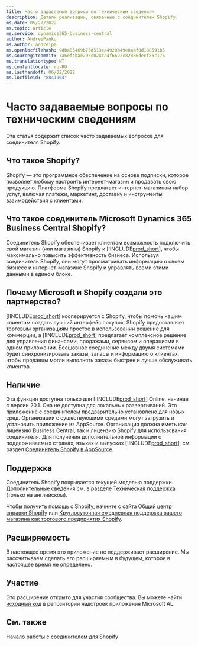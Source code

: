 ```yaml
---
title: Часто задаваемые вопросы по техническим сведениям
description: Детали реализации, связанные с соединителем Shopify.
ms.date: 05/27/2022
ms.topic: article
ms.service: dynamics365-business-central
author: AndreiPanko
ms.author: andreipa
ms.openlocfilehash: 9dba05469b75d513ea4928b49e8aaf8d188591b5
ms.sourcegitcommit: 7a6efcbae293c024ca4f6622c82886decf86c176
ms.translationtype: HT
ms.contentlocale: ru-RU
ms.lasthandoff: 06/02/2022
ms.locfileid: "8841964"
---
```

# <a name="faq-for-technical-details"></a>Часто задаваемые вопросы по техническим сведениям

Эта статья содержит список часто задаваемых вопросов для соединителя Shopify.

## <a name="what-is-shopify"></a>Что такое Shopify? 

Shopify — это программное обеспечение на основе подписки, которое позволяет любому настроить интернет-магазин и продавать свою продукцию. Платформа Shopify предлагает интернет-магазинам набор услуг, включая платежи, маркетинг, доставку и инструменты взаимодействия с клиентами. 

## <a name="what-is-the-microsoft-dynamics-365-business-central-shopify-connector"></a>Что такое соединитель Microsoft Dynamics 365 Business Central Shopify? 

Соединитель Shopify обеспечивает клиентам возможность подключить свой магазин (или магазины) Shopify к [!INCLUDE[prod_short](../includes/prod_short.md)], чтобы максимально повысить эффективность бизнеса. Используя соединитель Shopify, они могут просматривать информацию о своем бизнесе и интернет-магазине Shopify и управлять всеми этими данными в едином блоке. 

## <a name="why-did-microsoft-and-shopify-form-this-partnership"></a>Почему Microsoft и Shopify создали это партнерство? 

[!INCLUDE[prod_short](../includes/prod_long.md)] кооперируется с Shopify, чтобы помочь нашим клиентам создать лучший интерфейс покупок. Shopify предоставляет торговым организациям простое в использовании решение для коммерции, а [!INCLUDE[prod_short](../includes/prod_short.md)] предлагает комплексное решение для управления финансами, продажами, сервисом и операциями в одном приложении. Бесшовное соединение между двумя системами будет синхронизировать заказы, запасы и информацию о клиентах, чтобы продавцы могли выполнять заказы быстрее и лучше обслуживать клиентов.

## <a name="availability"></a>Наличие

Эта функция доступна только для [!INCLUDE[prod_short](../includes/prod_short.md)] Online, начиная с версии 20.1. Она не доступна для локальных развертываний. Это приложение с соединителем предварительно установлено для новых сред. Организации с существующими средами могут загрузить и установить приложение из AppSource. Организация должна иметь как лицензию Business Central, так и лицензию Shopify для использования соединителя. Для получения дополнительной информации о поддерживаемых странах, языках и выпусках [!INCLUDE[prod_short](../includes/prod_short.md)], см. раздел [Соединитель Shopify в AppSource](https://go.microsoft.com/fwlink/?linkid=2196238).

## <a name="support"></a>Поддержка

Соединитель Shopify покрывается текущей моделью поддержки. Дополнительные сведения см. в разделе [Техническая поддержка](/dynamics365/business-central/dev-itpro/administration//manage-technical-support) (только на английском). 

Чтобы получить помощь с Shopify, начните с сайта [Общий центр справки Shopify](https://help.shopify.com/) или [Круглосуточная ежедневная поддержка вашего магазина как торгового предприятия Shopify](https://help.shopify.com/questions#/).

## <a name="extensibility"></a>Расширяемость

В настоящее время это приложение не поддерживает расширение. Мы рассчитываем сделать его расширяемым в будущем, которое в настоящее время не определено.

## <a name="contribution"></a>Участие

Это расширение открыто для участия сообщества. Вы можете найти [исходный код](https://github.com/microsoft/ALAppExtensions/tree/main/Apps/W1/Shopify) в репозитории надстроек приложения Microsoft AL.




## <a name="see-also"></a>См. также

[Начало работы с соединителем для Shopify](get-started.md)  
